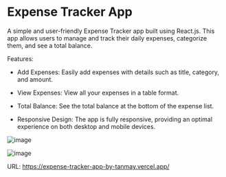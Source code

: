 # Expense Tracker App

A simple and user-friendly Expense Tracker app built using React.js. This app allows users to manage and track their daily expenses, categorize them, and see a total balance.

Features: 
  - Add Expenses: Easily add expenses with details such as title, category, and amount.

  - View Expenses: View all your expenses in a table format.

  - Total Balance: See the total balance at the bottom of the expense list.

  - Responsive Design: The app is fully responsive, providing an optimal experience on both desktop and mobile devices.



![image](https://github.com/user-attachments/assets/5e066993-39c8-4933-80cc-08dde80877b7)

![image](https://github.com/user-attachments/assets/06ee609c-3113-41b2-9cbc-b488db95e313)


URL: https://expense-tracker-app-by-tanmay.vercel.app/
